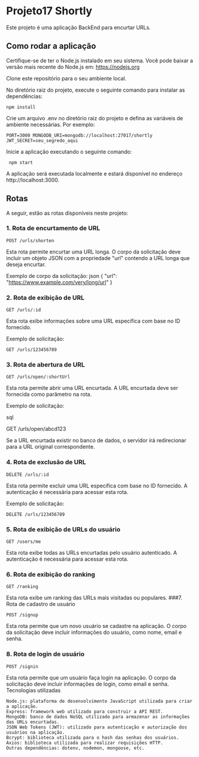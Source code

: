 

# Projeto17 Shortly
Este projeto é uma aplicação BackEnd para encurtar URLs.

## Como rodar a aplicação

   Certifique-se de ter o Node.js instalado em seu sistema. Você pode baixar a versão mais recente do Node.js em: https://nodejs.org

   Clone este repositório para o seu ambiente local.

   No diretório raiz do projeto, execute o seguinte comando para instalar as dependências:

`npm install`

Crie um arquivo .env no diretório raiz do projeto e defina as variáveis de ambiente necessárias. Por exemplo:

`PORT=3000
MONGODB_URI=mongodb://localhost:27017/shortly
JWT_SECRET=seu_segredo_aqui`

Inicie a aplicação executando o seguinte comando:

   ` npm start`

A aplicação será executada localmente e estará disponível no endereço http://localhost:3000.




## Rotas

A seguir, estão as rotas disponíveis neste projeto:

### 1. Rota de encurtamento de URL

`POST /urls/shorten`

Esta rota permite encurtar uma URL longa. O corpo da solicitação deve incluir um objeto JSON com a propriedade "url" contendo a URL longa que deseja encurtar.

Exemplo de corpo da solicitação:
json
{
  "url": "https://www.example.com/very/long/url"
}

### 2. Rota de exibição de URL

`GET /urls/:id`

Esta rota exibe informações sobre uma URL específica com base no ID fornecido.

Exemplo de solicitação:


`GET /urls/123456789`

### 3. Rota de abertura de URL

`GET /urls/open/:shortUrl`

Esta rota permite abrir uma URL encurtada. A URL encurtada deve ser fornecida como parâmetro na rota.

Exemplo de solicitação:

sql

GET /urls/open/abcd123

Se a URL encurtada existir no banco de dados, o servidor irá redirecionar para a URL original correspondente.
### 4. Rota de exclusão de URL

`DELETE /urls/:id`

Esta rota permite excluir uma URL específica com base no ID fornecido. A autenticação é necessária para acessar esta rota.

Exemplo de solicitação:


`DELETE /urls/123456789`

### 5. Rota de exibição de URLs do usuário

`GET /users/me`

Esta rota exibe todas as URLs encurtadas pelo usuário autenticado. A autenticação é necessária para acessar esta rota.
### 6. Rota de exibição do ranking

`GET /ranking`

Esta rota exibe um ranking das URLs mais visitadas ou populares.
###7. Rota de cadastro de usuário

`POST /signup`

Esta rota permite que um novo usuário se cadastre na aplicação. O corpo da solicitação deve incluir informações do usuário, como nome, email e senha.
### 8. Rota de login de usuário

`POST /signin`

Esta rota permite que um usuário faça login na aplicação. O corpo da solicitação deve incluir informações de login, como email e senha.
Tecnologias utilizadas

    Node.js: plataforma de desenvolvimento JavaScript utilizada para criar a aplicação.
    Express: framework web utilizado para construir a API REST.
    MongoDB: banco de dados NoSQL utilizado para armazenar as informações das URLs encurtadas.
    JSON Web Tokens (JWT): utilizado para autenticação e autorização dos usuários na aplicação.
    Bcrypt: biblioteca utilizada para o hash das senhas dos usuários.
    Axios: biblioteca utilizada para realizar requisições HTTP.
    Outras dependências: dotenv, nodemon, mongoose, etc.
